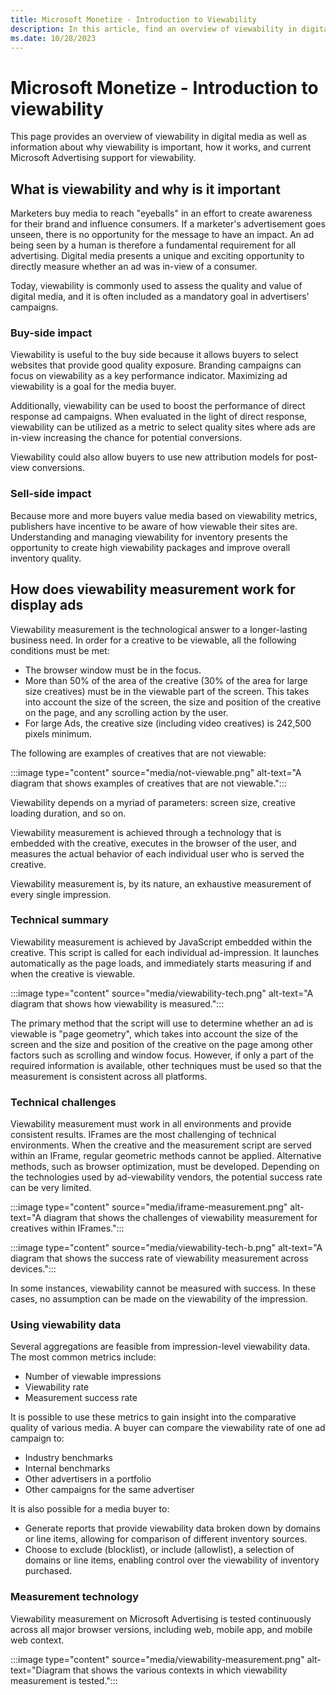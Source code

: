 ```yaml
---
title: Microsoft Monetize - Introduction to Viewability
description: In this article, find an overview of viewability in digital media, why viewability is important, how it works, and current Microsoft Advertising support for viewability.
ms.date: 10/28/2023
---
```


# Microsoft Monetize - Introduction to viewability

This page provides an overview of viewability in digital media as well as information about why viewability is important, how it works, and current Microsoft Advertising support for viewability.

## What is viewability and why is it important

Marketers buy media to reach "eyeballs" in an effort to create awareness for their brand and influence consumers. If a marketer's advertisement goes unseen, there is no opportunity for the message to have an impact. An ad being seen by a human is therefore a fundamental requirement for all advertising. Digital media presents a unique and exciting opportunity to directly measure whether an ad was in-view of a consumer.

Today, viewability is commonly used to assess the quality and value of digital media, and it is often included as a mandatory goal in advertisers' campaigns.

### Buy-side impact

Viewability is useful to the buy side because it allows buyers to select websites that provide good quality exposure. Branding campaigns can focus on viewability as a key performance indicator. Maximizing ad viewability is a goal for the media buyer.

Additionally, viewability can be used to boost the performance of direct response ad campaigns. When evaluated in the light of direct response, viewability can be utilized as a metric to select quality sites where ads are in-view increasing the chance for potential conversions.

Viewability could also allow buyers to use new attribution models for post-view conversions.

### Sell-side impact

Because more and more buyers value media based on viewability metrics, publishers have incentive to be aware of how viewable their sites are. Understanding and managing viewability for inventory presents the opportunity to create high viewability packages and improve overall inventory quality.

## How does viewability measurement work for display ads

Viewability measurement is the technological answer to a longer-lasting business need. In order for a creative to be viewable, all the following conditions must be met:

- The browser window must be in the focus.
- More than 50% of the area of the creative (30% of the area for large size creatives) must be in the viewable part of the screen. This takes into account the size of the screen, the size and position of the creative on the page, and any scrolling action by the user.
- For large Ads, the creative size (including video creatives) is 242,500 pixels minimum.

The following are examples of creatives that are not viewable:

:::image type="content" source="media/not-viewable.png" alt-text="A diagram that shows examples of creatives that are not viewable.":::

Viewability depends on a myriad of parameters: screen size, creative loading duration, and so on.

Viewability measurement is achieved through a technology that is embedded with the creative, executes in the browser of the user, and measures the actual behavior of each individual user who is served the creative.

Viewability measurement is, by its nature, an exhaustive measurement of every single impression.

### Technical summary

Viewability measurement is achieved by JavaScript embedded within the creative. This script is called for each individual ad-impression. It launches automatically as the page loads, and immediately starts measuring if and when the creative is viewable.

:::image type="content" source="media/viewability-tech.png" alt-text="A diagram that shows how viewability is measured.":::

The primary method that the script will use to determine whether an ad is viewable is "page geometry", which takes into account the size of the screen and the size and position of the creative on the page among other factors such as scrolling and window focus. However, if only a part of the required information is available, other techniques must be used so that the measurement is consistent across all platforms.

### Technical challenges

Viewability measurement must work in all environments and provide consistent results. IFrames are the most challenging of technical environments. When the creative and the measurement script are served within an IFrame, regular geometric methods cannot be applied. Alternative methods, such as browser optimization, must be developed. Depending on the technologies used by ad-viewability vendors, the potential success rate can be very limited.

:::image type="content" source="media/iframe-measurement.png" alt-text="A diagram that shows the challenges of viewability measurement for creatives within IFrames.":::

:::image type="content" source="media/viewability-tech-b.png" alt-text="A diagram that shows the success rate of viewability measurement across devices.":::

In some instances, viewability cannot be measured with success. In these cases, no assumption can be made on the viewability of the impression.

### Using viewability data

Several aggregations are feasible from impression-level viewability data. The most common metrics include:

- Number of viewable impressions
- Viewability rate
- Measurement success rate

It is possible to use these metrics to gain insight into the comparative quality of various media. A buyer can compare the viewability rate of one ad campaign to:

- Industry benchmarks
- Internal benchmarks
- Other advertisers in a portfolio
- Other campaigns for the same advertiser

It is also possible for a media buyer to:

- Generate reports that provide viewability data broken down by domains or line items, allowing for comparison of different inventory sources.
- Choose to exclude (blocklist), or include (allowlist), a selection of domains or line items, enabling control over the viewability of inventory purchased.

### Measurement technology

Viewability measurement on Microsoft Advertising is tested continuously across all major browser versions, including web, mobile app, and mobile web context.

:::image type="content" source="media/viewability-measurement.png" alt-text="Diagram that shows the various contexts in which viewability measurement is tested.":::
